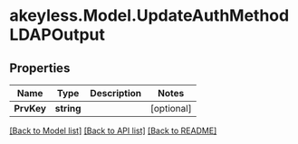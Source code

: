 # akeyless.Model.UpdateAuthMethodLDAPOutput

## Properties

Name | Type | Description | Notes
------------ | ------------- | ------------- | -------------
**PrvKey** | **string** |  | [optional] 

[[Back to Model list]](../README.md#documentation-for-models) [[Back to API list]](../README.md#documentation-for-api-endpoints) [[Back to README]](../README.md)

